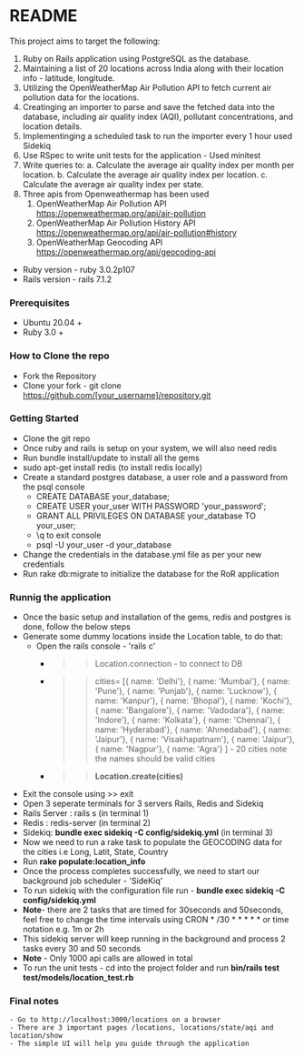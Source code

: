 # README
This project aims to target the following: 

1. Ruby on Rails application using PostgreSQL as the database.
2. Maintaining a list of 20 locations across India along with their location info - latitude, longitude.
3. Utilizing the OpenWeatherMap Air Pollution API to fetch current air pollution data for the locations.
4. Creatinging an importer to parse and save the fetched data into the database, including air quality index (AQI), pollutant concentrations, and location details.
5. Implementinging a scheduled task to run the importer every 1 hour used Sidekiq
6. Use RSpec to write unit tests for the application - Used minitest
7. Write queries to:
   a. Calculate the average air quality index per month per location.
   b. Calculate the average air quality index per location.
   c. Calculate the average air quality index per state.
8. Three apis from Openweathermap has been used
   1. OpenWeatherMap Air Pollution API https://openweathermap.org/api/air-pollution
   2. OpenWeatherMap Air Pollution History API https://openweathermap.org/api/air-pollution#history
   3. OpenWeatherMap Geocoding API https://openweathermap.org/api/geocoding-api
   
* Ruby version - ruby 3.0.2p107
* Rails version - rails 7.1.2

### Prerequisites
  - Ubuntu 20.04 +
  - Ruby 3.0 +

### How to Clone the repo
   - Fork the Repository
   - Clone your fork - git clone https://github.com/[your_username]/repository.git

### Getting Started
  - Clone the git repo
  - Once ruby and rails is setup on your system, we will also need redis
  - Run bundle install/update to install all the gems
  - sudo apt-get install redis (to install redis locally)
  - Create a standard postgres database, a user role and a password from the psql console
      - CREATE DATABASE your_database;
      - CREATE USER your_user WITH PASSWORD 'your_password';
      - GRANT ALL PRIVILEGES ON DATABASE your_database TO your_user;
      - \q to exit console
      - psql -U your_user -d your_database
  - Change the credentials in the database.yml file as per your new credentials
  - Run rake db:migrate to initialize the database for the RoR application

  ### Runnig the application
  - Once the basic setup and installation of the gems, redis and postgres is done, follow the below steps
  - Generate some dummy locations inside the Location table, to do that:
    - Open the rails console - 'rails c'
      - >> Location.connection - to connect to DB
      - >> cities= [{ name: 'Delhi'}, { name: 'Mumbai'}, { name: 'Pune'}, { name: 'Punjab'}, { name: 'Lucknow'}, { name: 'Kanpur'}, { name: 'Bhopal'}, { name: 'Kochi'}, { name: 'Bangalore'}, { name: 'Vadodara'}, { name: 'Indore'}, { name: 'Kolkata'}, { name: 'Chennai'}, { name: 'Hyderabad'}, { name: 'Ahmedabad'}, { name: 'Jaipur'}, { name: 'Visakhapatnam'}, { name: 'Jaipur'}, { name: 'Nagpur'}, { name: 'Agra'}  ] - 20 cities note the names should be valid cities
      - >> **Location.create(cities)**
   - Exit the console using >> exit
   - Open 3 seperate terminals for 3 servers Rails, Redis and Sidekiq
   - Rails Server : rails s (in terminal 1)
   - Redis : redis-server (in terminal 2)
   - Sidekiq: **bundle exec sidekiq -C config/sidekiq.yml** (in terminal 3)
   - Now we need to run a rake task to populate the GEOCODING data for the cities i.e Long, Latit, State, Country
   - Run **rake populate:location_info**
   - Once the process completes successfully, we need to start our background job scheduler - 'SideKiq'
   - To run sidekiq with the configuration file run - **bundle exec sidekiq -C config/sidekiq.yml**
   - **Note**- there are 2 tasks that are timed for 30seconds and 50seconds, feel free to change the time intervals using CRON * /30 * * * * * or time notation e.g. 1m or 2h
   - This sidekiq server will keep running in the background and process 2 tasks every 30 and 50 seconds
   - **Note** - Only 1000 api calls are allowed in total
   - To run the unit tests - cd into the project folder and run **bin/rails test test/models/location_test.rb**


  ### Final notes
    - Go to http://localhost:3000/locations on a browser
    - There are 3 important pages /locations, locations/state/aqi and location/show
    - The simple UI will help you guide through the application
